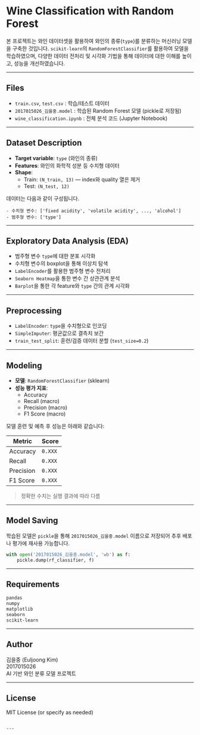 # Wine Classification with Random Forest

본 프로젝트는 와인 데이터셋을 활용하여 와인의 종류(`type`)를 분류하는 머신러닝 모델을 구축한 것입니다. `scikit-learn`의 `RandomForestClassifier`를 활용하여 모델을 학습하였으며, 다양한 데이터 전처리 및 시각화 기법을 통해 데이터에 대한 이해를 높이고, 성능을 개선하였습니다.

---

## Files

- `train.csv`, `test.csv` : 학습/테스트 데이터
- `2017015026_김을중.model` : 학습된 Random Forest 모델 (pickle로 저장됨)
- `wine_classification.ipynb` : 전체 분석 코드 (Jupyter Notebook)

---

## Dataset Description

- **Target variable**: `type` (와인의 종류)
- **Features**: 와인의 화학적 성분 등 수치형 데이터
- **Shape**: 
  - Train: `(N_train, 13)` — index와 quality 열은 제거
  - Test: `(N_test, 12)`

데이터는 다음과 같이 구성됩니다.

```text
- 수치형 변수: ['fixed acidity', 'volatile acidity', ..., 'alcohol']
- 범주형 변수: ['type']
```

---

## Exploratory Data Analysis (EDA)

- 범주형 변수 `type`에 대한 분포 시각화
- 수치형 변수의 boxplot을 통해 이상치 탐색
- `LabelEncoder`를 활용한 범주형 변수 전처리
- `Seaborn Heatmap`을 통한 변수 간 상관관계 분석
- `Barplot`을 통한 각 feature와 `type` 간의 관계 시각화

---

##  Preprocessing

- `LabelEncoder`: `type`을 수치형으로 인코딩
- `SimpleImputer`: 평균값으로 결측치 보간
- `train_test_split`: 훈련/검증 데이터 분할 (`test_size=0.2`)

---

## Modeling

- **모델**: `RandomForestClassifier` (sklearn)
- **성능 평가 지표**:
  - Accuracy
  - Recall (macro)
  - Precision (macro)
  - F1 Score (macro)

모델 훈련 및 예측 후 성능은 아래와 같습니다:

| Metric    | Score      |
|-----------|------------|
| Accuracy  | `0.XXX`    |
| Recall    | `0.XXX`    |
| Precision | `0.XXX`    |
| F1 Score  | `0.XXX`    |

> 정확한 수치는 실행 결과에 따라 다름

---

## Model Saving

학습된 모델은 `pickle`을 통해 `2017015026_김을중.model` 이름으로 저장되어 추후 배포나 평가에 재사용 가능합니다.

```python
with open('2017015026_김을중.model', 'wb') as f:
    pickle.dump(rf_classifier, f)
```

---

## Requirements

```bash
pandas
numpy
matplotlib
seaborn
scikit-learn
```

---

## Author

김을중 (Euljoong Kim)  
2017015026  
AI 기반 와인 분류 모델 프로젝트

---

## License

MIT License (or specify as needed)
```

---
